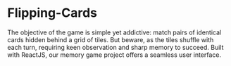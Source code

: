 # Flipping-Cards
The objective of the game is simple yet addictive: match pairs of identical cards hidden behind a grid of tiles. But beware, as the tiles shuffle with each turn, requiring keen observation and sharp memory to succeed.  Built with ReactJS, our memory game project offers a seamless user interface.
